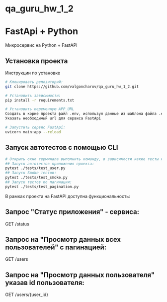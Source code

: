 # qa_guru_hw_1_2
# FastApi + Python

Микросервис на Python + FastAPI

## Установка проекта

Инструкции по установке

```bash
# Клонировать репозиторий:
git clone https://github.com/valgoncharov/qa_guru_hw_1_2.git

# Установить зависимости:
pip install -r requirements.txt

# Установить переменную APP_URL
Создать в корне проекта файл .env, используя данные из шаблона файла .env.samle.
Указать необходимый url для сервиса FastApi

# Запустить сервис FastApi:
uvicorn main:app --reload
```
## Запуск автотестов с помощью CLI
```bash
# Открыть окно терминала выполнить команду, в зависимости какие тесты необходимо прогнать:
## Запуск автотестов приложения проекта:
pytest ./tests/test_user.py
## Запуск Smoke тестов:
pytest ./tests/test_smoke.py
## Запуск тестов по пагинации:
pytest ./tests/test_pagination.py
```
В рамках проекта на FastAPI доступна функциональность:

## Запрос "Статус приложения" - сервиса:
GET /status

## Запрос на "Просмотр данных всех пользователей" с пагинацией:
GET /users

## Запрос на "Просмотр данных пользователя" указав id пользователя:
GET /users/{user_id}
